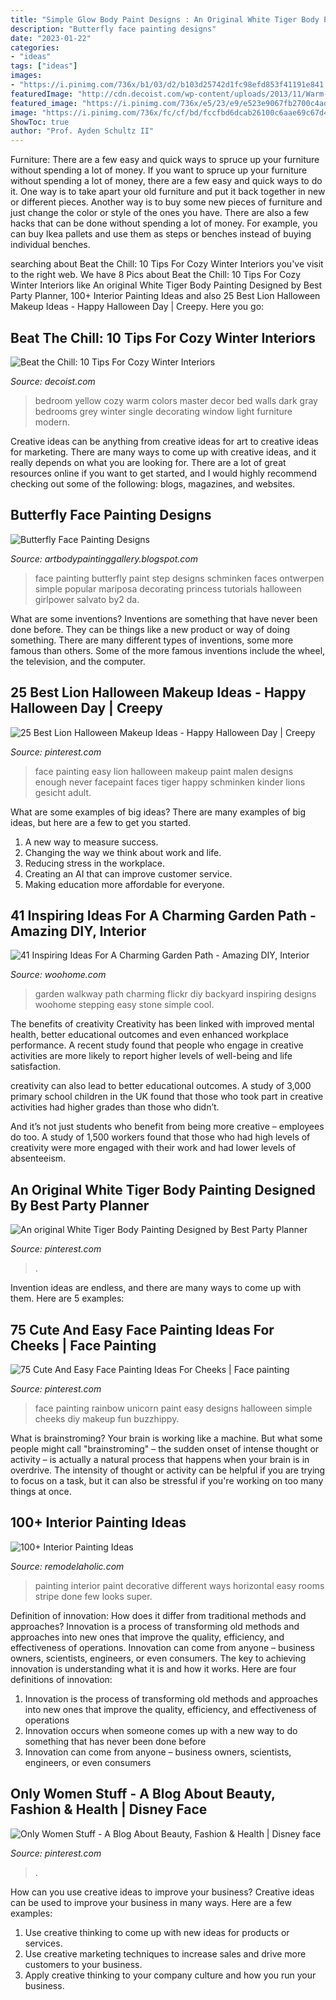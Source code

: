 ```yaml
---
title: "Simple Glow Body Paint Designs : An Original White Tiger Body Painting Designed By Best Party Planner"
description: "Butterfly face painting designs"
date: "2023-01-22"
categories:
- "ideas"
tags: ["ideas"]
images:
- "https://i.pinimg.com/736x/b1/03/d2/b103d25742d1fc98efd853f41191e841.jpg"
featuredImage: "http://cdn.decoist.com/wp-content/uploads/2013/11/Warm-yellow-in-the-bedroom.jpg"
featured_image: "https://i.pinimg.com/736x/e5/23/e9/e523e9067fb2700c4adf9860c0697cc3.jpg"
image: "https://i.pinimg.com/736x/fc/cf/bd/fccfbd6dcab26100c6aae69c67d4f41c--easy-face-painting-face-painting-designs.jpg"
ShowToc: true
author: "Prof. Ayden Schultz II"
---
```



Furniture: There are a few easy and quick ways to spruce up your furniture without spending a lot of money.
If you want to spruce up your furniture without spending a lot of money, there are a few easy and quick ways to do it. One way is to take apart your old furniture and put it back together in new or different pieces. Another way is to buy some new pieces of furniture and just change the color or style of the ones you have. There are also a few hacks that can be done without spending a lot of money. For example, you can buy Ikea pallets and use them as steps or benches instead of buying individual benches.

	

		
searching about Beat the Chill: 10 Tips For Cozy Winter Interiors you've visit to the right web. We have 8 Pics about Beat the Chill: 10 Tips For Cozy Winter Interiors like An original White Tiger Body Painting Designed by Best Party Planner, 100+ Interior Painting Ideas and also 25 Best Lion Halloween Makeup Ideas - Happy Halloween Day | Creepy. Here you go:
		
    
## Beat The Chill: 10 Tips For Cozy Winter Interiors

<img loading=lazy src="http://cdn.decoist.com/wp-content/uploads/2013/11/Warm-yellow-in-the-bedroom.jpg" onerror="this.onerror=null;this.src='https://tse3.mm.bing.net/th?id=OIP.2FtBdRyjkGb8545ZAbwbmQHaFH&amp;pid=15.1';" alt="Beat the Chill: 10 Tips For Cozy Winter Interiors">

_Source: decoist.com_

>bedroom yellow cozy warm colors master decor bed walls dark gray bedrooms grey winter single decorating window light furniture modern. 

	

Creative ideas can be anything from creative ideas for art to creative ideas for marketing. There are many ways to come up with creative ideas, and it really depends on what you are looking for. There are a lot of great resources online if you want to get started, and I would highly recommend checking out some of the following: blogs, magazines, and websites.

    
## Butterfly Face Painting Designs

<img loading=lazy src="https://4.bp.blogspot.com/-GpI3R5M39es/T_rWcwsLoBI/AAAAAAAAAPE/NNrAk3x1SEQ/s1600/Butterfly-step-by2.jpg" onerror="this.onerror=null;this.src='https://tse3.mm.bing.net/th?id=OIP.BFEfPuBEeyiB8G7RSkRneAAAAA&amp;pid=15.1';" alt="Butterfly Face Painting Designs">

_Source: artbodypaintinggallery.blogspot.com_

>face painting butterfly paint step designs schminken faces ontwerpen simple popular mariposa decorating princess tutorials halloween girlpower salvato by2 da. 

	

What are some inventions?
Inventions are something that have never been done before. They can be things like a new product or way of doing something. There are many different types of inventions, some more famous than others. Some of the more famous inventions include the wheel, the television, and the computer.

    
## 25 Best Lion Halloween Makeup Ideas - Happy Halloween Day | Creepy

<img loading=lazy src="https://i.pinimg.com/736x/fc/cf/bd/fccfbd6dcab26100c6aae69c67d4f41c--easy-face-painting-face-painting-designs.jpg" onerror="this.onerror=null;this.src='https://tse3.mm.bing.net/th?id=OIP.DA8tq2PmETEi4rIaIcuT_AHaLG&amp;pid=15.1';" alt="25 Best Lion Halloween Makeup Ideas - Happy Halloween Day | Creepy">

_Source: pinterest.com_

>face painting easy lion halloween makeup paint malen designs enough never facepaint faces tiger happy schminken kinder lions gesicht adult. 

	

What are some examples of big ideas?
There are many examples of big ideas, but here are a few to get you started. 
1. A new way to measure success. 
2. Changing the way we think about work and life. 
3. Reducing stress in the workplace. 
4. Creating an AI that can improve customer service. 
5. Making education more affordable for everyone.

    
## 41 Inspiring Ideas For A Charming Garden Path - Amazing DIY, Interior

<img loading=lazy src="http://www.woohome.com/wp-content/uploads/2014/07/garden-walkway-ideas-9.jpg" onerror="this.onerror=null;this.src='https://tse4.mm.bing.net/th?id=OIP.B-g5ueH82Tn7y8fJApZJHgHaJ4&amp;pid=15.1';" alt="41 Inspiring Ideas For A Charming Garden Path - Amazing DIY, Interior">

_Source: woohome.com_

>garden walkway path charming flickr diy backyard inspiring designs woohome stepping easy stone simple cool. 

	

The benefits of creativity
Creativity has been linked with improved mental health, better educational outcomes and even enhanced workplace performance.
A recent study found that people who engage in creative activities are more likely to report higher levels of well-being and life satisfaction.

 creativity can also lead to better educational outcomes. A study of 3,000 primary school children in the UK found that those who took part in creative activities had higher grades than those who didn’t.

And it’s not just students who benefit from being more creative – employees do too. A study of 1,500 workers found that those who had high levels of creativity were more engaged with their work and had lower levels of absenteeism.

    
## An Original White Tiger Body Painting Designed By Best Party Planner

<img loading=lazy src="https://i.pinimg.com/736x/0d/a6/c0/0da6c0ad413970723e2578d82565cdd1--best-party-party-planners.jpg" onerror="this.onerror=null;this.src='https://tse2.mm.bing.net/th?id=OIP.3x4um8-D-ly-la8_SBVHggHaJ4&amp;pid=15.1';" alt="An original White Tiger Body Painting Designed by Best Party Planner">

_Source: pinterest.com_

>. 

	

Invention ideas are endless, and there are many ways to come up with them. Here are 5 examples:

    
## 75 Cute And Easy Face Painting Ideas For Cheeks | Face Painting

<img loading=lazy src="https://i.pinimg.com/736x/b1/03/d2/b103d25742d1fc98efd853f41191e841.jpg" onerror="this.onerror=null;this.src='https://tse1.mm.bing.net/th?id=OIP.nK0p0ZJ_AuXIDBmOItmIRwHaLH&amp;pid=15.1';" alt="75 Cute And Easy Face Painting Ideas For Cheeks | Face painting">

_Source: pinterest.com_

>face painting rainbow unicorn paint easy designs halloween simple cheeks diy makeup fun buzzhippy. 

	

What is brainstroming?
Your brain is working like a machine. But what some people might call "brainstroming" – the sudden onset of intense thought or activity – is actually a natural process that happens when your brain is in overdrive. The intensity of thought or activity can be helpful if you are trying to focus on a task, but it can also be stressful if you're working on too many things at once.

    
## 100+ Interior Painting Ideas

<img loading=lazy src="https://www.remodelaholic.com/wp-content/uploads/2013/07/wall-painting-ideas-paint-ideas-decorative-painting-ideas-14-532x800.jpg" onerror="this.onerror=null;this.src='https://tse2.mm.bing.net/th?id=OIP.6ze27rkeFCn98hOi3stS8gHaLI&amp;pid=15.1';" alt="100+ Interior Painting Ideas">

_Source: remodelaholic.com_

>painting interior paint decorative different ways horizontal easy rooms stripe done few looks super. 

	

Definition of innovation: How does it differ from traditional methods and approaches?
Innovation is a process of transforming old methods and approaches into new ones that improve the quality, efficiency, and effectiveness of operations. Innovation can come from anyone – business owners, scientists, engineers, or even consumers. The key to achieving innovation is understanding what it is and how it works. Here are four definitions of innovation: 
1. Innovation is the process of transforming old methods and approaches into new ones that improve the quality, efficiency, and effectiveness of operations 
2. Innovation occurs when someone comes up with a new way to do something that has never been done before 
3. Innovation can come from anyone – business owners, scientists, engineers, or even consumers 

    
## Only Women Stuff - A Blog About Beauty, Fashion &amp; Health | Disney Face

<img loading=lazy src="https://i.pinimg.com/736x/e5/23/e9/e523e9067fb2700c4adf9860c0697cc3.jpg" onerror="this.onerror=null;this.src='https://tse4.mm.bing.net/th?id=OIP.aJX6itYVeG5TdtP2NKTbgwHaLc&amp;pid=15.1';" alt="Only Women Stuff - A Blog About Beauty, Fashion &amp; Health | Disney face">

_Source: pinterest.com_

>. 

	

How can you use creative ideas to improve your business?
Creative ideas can be used to improve your business in many ways. Here are a few examples:
1. Use creative thinking to come up with new ideas for products or services.
2. Use creative marketing techniques to increase sales and drive more customers to your business.
3. Apply creative thinking to your company culture and how you run your business.

